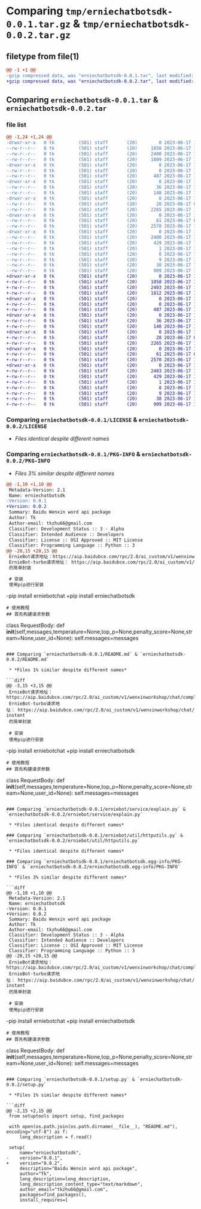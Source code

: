 # Comparing `tmp/erniechatbotsdk-0.0.1.tar.gz` & `tmp/erniechatbotsdk-0.0.2.tar.gz`

## filetype from file(1)

```diff
@@ -1 +1 @@
-gzip compressed data, was "erniechatbotsdk-0.0.1.tar", last modified: Sat Jun 17 12:09:57 2023, max compression
+gzip compressed data, was "erniechatbotsdk-0.0.2.tar", last modified: Sat Jun 17 12:11:45 2023, max compression
```

## Comparing `erniechatbotsdk-0.0.1.tar` & `erniechatbotsdk-0.0.2.tar`

### file list

```diff
@@ -1,24 +1,24 @@
-drwxr-xr-x   0 tk         (501) staff       (20)        0 2023-06-17 12:09:57.516376 erniechatbotsdk-0.0.1/
--rw-r--r--   0 tk         (501) staff       (20)     1058 2023-06-17 11:06:14.000000 erniechatbotsdk-0.0.1/LICENSE
--rw-r--r--   0 tk         (501) staff       (20)     2400 2023-06-17 12:09:57.515383 erniechatbotsdk-0.0.1/PKG-INFO
--rw-r--r--   0 tk         (501) staff       (20)     1809 2023-06-17 11:47:23.000000 erniechatbotsdk-0.0.1/README.md
-drwxr-xr-x   0 tk         (501) staff       (20)        0 2023-06-17 12:09:57.504545 erniechatbotsdk-0.0.1/erniebot/
--rw-r--r--   0 tk         (501) staff       (20)        0 2023-06-17 10:38:05.000000 erniechatbotsdk-0.0.1/erniebot/__init__.py
--rw-r--r--   0 tk         (501) staff       (20)      487 2023-06-17 10:56:36.000000 erniechatbotsdk-0.0.1/erniebot/erniebot.py
-drwxr-xr-x   0 tk         (501) staff       (20)        0 2023-06-17 12:09:57.505682 erniechatbotsdk-0.0.1/erniebot/error/
--rw-r--r--   0 tk         (501) staff       (20)       36 2023-06-17 10:09:15.000000 erniechatbotsdk-0.0.1/erniebot/error/__init__.py
--rw-r--r--   0 tk         (501) staff       (20)      148 2023-06-17 10:04:03.000000 erniechatbotsdk-0.0.1/erniebot/error/customerror.py
-drwxr-xr-x   0 tk         (501) staff       (20)        0 2023-06-17 12:09:57.507660 erniechatbotsdk-0.0.1/erniebot/service/
--rw-r--r--   0 tk         (501) staff       (20)       28 2023-06-17 04:04:37.000000 erniechatbotsdk-0.0.1/erniebot/service/__init__.py
--rw-r--r--   0 tk         (501) staff       (20)     2265 2023-06-17 10:49:24.000000 erniechatbotsdk-0.0.1/erniebot/service/explain.py
-drwxr-xr-x   0 tk         (501) staff       (20)        0 2023-06-17 12:09:57.509647 erniechatbotsdk-0.0.1/erniebot/util/
--rw-r--r--   0 tk         (501) staff       (20)       61 2023-06-17 05:36:28.000000 erniechatbotsdk-0.0.1/erniebot/util/__init__.py
--rw-r--r--   0 tk         (501) staff       (20)     2570 2023-06-17 11:26:35.000000 erniechatbotsdk-0.0.1/erniebot/util/httputils.py
-drwxr-xr-x   0 tk         (501) staff       (20)        0 2023-06-17 12:09:57.514070 erniechatbotsdk-0.0.1/erniechatbotsdk.egg-info/
--rw-r--r--   0 tk         (501) staff       (20)     2400 2023-06-17 12:09:57.000000 erniechatbotsdk-0.0.1/erniechatbotsdk.egg-info/PKG-INFO
--rw-r--r--   0 tk         (501) staff       (20)      429 2023-06-17 12:09:57.000000 erniechatbotsdk-0.0.1/erniechatbotsdk.egg-info/SOURCES.txt
--rw-r--r--   0 tk         (501) staff       (20)        1 2023-06-17 12:09:57.000000 erniechatbotsdk-0.0.1/erniechatbotsdk.egg-info/dependency_links.txt
--rw-r--r--   0 tk         (501) staff       (20)        8 2023-06-17 12:09:57.000000 erniechatbotsdk-0.0.1/erniechatbotsdk.egg-info/requires.txt
--rw-r--r--   0 tk         (501) staff       (20)        9 2023-06-17 12:09:57.000000 erniechatbotsdk-0.0.1/erniechatbotsdk.egg-info/top_level.txt
--rw-r--r--   0 tk         (501) staff       (20)       38 2023-06-17 12:09:57.516584 erniechatbotsdk-0.0.1/setup.cfg
--rw-r--r--   0 tk         (501) staff       (20)      909 2023-06-17 12:09:43.000000 erniechatbotsdk-0.0.1/setup.py
+drwxr-xr-x   0 tk         (501) staff       (20)        0 2023-06-17 12:11:45.458472 erniechatbotsdk-0.0.2/
+-rw-r--r--   0 tk         (501) staff       (20)     1058 2023-06-17 11:06:14.000000 erniechatbotsdk-0.0.2/LICENSE
+-rw-r--r--   0 tk         (501) staff       (20)     2403 2023-06-17 12:11:45.457541 erniechatbotsdk-0.0.2/PKG-INFO
+-rw-r--r--   0 tk         (501) staff       (20)     1812 2023-06-17 12:11:28.000000 erniechatbotsdk-0.0.2/README.md
+drwxr-xr-x   0 tk         (501) staff       (20)        0 2023-06-17 12:11:45.441579 erniechatbotsdk-0.0.2/erniebot/
+-rw-r--r--   0 tk         (501) staff       (20)        0 2023-06-17 10:38:05.000000 erniechatbotsdk-0.0.2/erniebot/__init__.py
+-rw-r--r--   0 tk         (501) staff       (20)      487 2023-06-17 10:56:36.000000 erniechatbotsdk-0.0.2/erniebot/erniebot.py
+drwxr-xr-x   0 tk         (501) staff       (20)        0 2023-06-17 12:11:45.444371 erniechatbotsdk-0.0.2/erniebot/error/
+-rw-r--r--   0 tk         (501) staff       (20)       36 2023-06-17 10:09:15.000000 erniechatbotsdk-0.0.2/erniebot/error/__init__.py
+-rw-r--r--   0 tk         (501) staff       (20)      148 2023-06-17 10:04:03.000000 erniechatbotsdk-0.0.2/erniebot/error/customerror.py
+drwxr-xr-x   0 tk         (501) staff       (20)        0 2023-06-17 12:11:45.447664 erniechatbotsdk-0.0.2/erniebot/service/
+-rw-r--r--   0 tk         (501) staff       (20)       28 2023-06-17 04:04:37.000000 erniechatbotsdk-0.0.2/erniebot/service/__init__.py
+-rw-r--r--   0 tk         (501) staff       (20)     2265 2023-06-17 10:49:24.000000 erniechatbotsdk-0.0.2/erniebot/service/explain.py
+drwxr-xr-x   0 tk         (501) staff       (20)        0 2023-06-17 12:11:45.450451 erniechatbotsdk-0.0.2/erniebot/util/
+-rw-r--r--   0 tk         (501) staff       (20)       61 2023-06-17 05:36:28.000000 erniechatbotsdk-0.0.2/erniebot/util/__init__.py
+-rw-r--r--   0 tk         (501) staff       (20)     2570 2023-06-17 11:26:35.000000 erniechatbotsdk-0.0.2/erniebot/util/httputils.py
+drwxr-xr-x   0 tk         (501) staff       (20)        0 2023-06-17 12:11:45.456521 erniechatbotsdk-0.0.2/erniechatbotsdk.egg-info/
+-rw-r--r--   0 tk         (501) staff       (20)     2403 2023-06-17 12:11:45.000000 erniechatbotsdk-0.0.2/erniechatbotsdk.egg-info/PKG-INFO
+-rw-r--r--   0 tk         (501) staff       (20)      429 2023-06-17 12:11:45.000000 erniechatbotsdk-0.0.2/erniechatbotsdk.egg-info/SOURCES.txt
+-rw-r--r--   0 tk         (501) staff       (20)        1 2023-06-17 12:11:45.000000 erniechatbotsdk-0.0.2/erniechatbotsdk.egg-info/dependency_links.txt
+-rw-r--r--   0 tk         (501) staff       (20)        8 2023-06-17 12:11:45.000000 erniechatbotsdk-0.0.2/erniechatbotsdk.egg-info/requires.txt
+-rw-r--r--   0 tk         (501) staff       (20)        9 2023-06-17 12:11:45.000000 erniechatbotsdk-0.0.2/erniechatbotsdk.egg-info/top_level.txt
+-rw-r--r--   0 tk         (501) staff       (20)       38 2023-06-17 12:11:45.458709 erniechatbotsdk-0.0.2/setup.cfg
+-rw-r--r--   0 tk         (501) staff       (20)      909 2023-06-17 12:11:39.000000 erniechatbotsdk-0.0.2/setup.py
```

### Comparing `erniechatbotsdk-0.0.1/LICENSE` & `erniechatbotsdk-0.0.2/LICENSE`

 * *Files identical despite different names*

### Comparing `erniechatbotsdk-0.0.1/PKG-INFO` & `erniechatbotsdk-0.0.2/PKG-INFO`

 * *Files 3% similar despite different names*

```diff
@@ -1,10 +1,10 @@
 Metadata-Version: 2.1
 Name: erniechatbotsdk
-Version: 0.0.1
+Version: 0.0.2
 Summary: Baidu Wenxin word api package
 Author: Tk
 Author-email: tkzhu66@gmail.com
 Classifier: Development Status :: 3 - Alpha
 Classifier: Intended Audience :: Developers
 Classifier: License :: OSI Approved :: MIT License
 Classifier: Programming Language :: Python :: 3
@@ -20,15 +20,15 @@
 ErnieBot请求地址：https://aip.baidubce.com/rpc/2.0/ai_custom/v1/wenxinworkshop/chat/completions
 ErnieBot-turbo请求地址： https://aip.baidubce.com/rpc/2.0/ai_custom/v1/wenxinworkshop/chat/eb-instant
 的简单封装
 
 # 安装
 使用pip进行安装
 ```
-pip install erniebotchat
+pip install erniechatbotsdk
 ```
 # 使用教程
 ## 首先构建请求参数
 ```
 class RequestBody:
     def __init__(self,messages,temperature=None,top_p=None,penalty_score=None,stream=None,user_id=None):
         self.messages=messages
```

### Comparing `erniechatbotsdk-0.0.1/README.md` & `erniechatbotsdk-0.0.2/README.md`

 * *Files 1% similar despite different names*

```diff
@@ -3,15 +3,15 @@
 ErnieBot请求地址：https://aip.baidubce.com/rpc/2.0/ai_custom/v1/wenxinworkshop/chat/completions
 ErnieBot-turbo请求地址： https://aip.baidubce.com/rpc/2.0/ai_custom/v1/wenxinworkshop/chat/eb-instant
 的简单封装
 
 # 安装
 使用pip进行安装
 ```
-pip install erniebotchat
+pip install erniechatbotsdk
 ```
 # 使用教程
 ## 首先构建请求参数
 ```
 class RequestBody:
     def __init__(self,messages,temperature=None,top_p=None,penalty_score=None,stream=None,user_id=None):
         self.messages=messages
```

### Comparing `erniechatbotsdk-0.0.1/erniebot/service/explain.py` & `erniechatbotsdk-0.0.2/erniebot/service/explain.py`

 * *Files identical despite different names*

### Comparing `erniechatbotsdk-0.0.1/erniebot/util/httputils.py` & `erniechatbotsdk-0.0.2/erniebot/util/httputils.py`

 * *Files identical despite different names*

### Comparing `erniechatbotsdk-0.0.1/erniechatbotsdk.egg-info/PKG-INFO` & `erniechatbotsdk-0.0.2/erniechatbotsdk.egg-info/PKG-INFO`

 * *Files 3% similar despite different names*

```diff
@@ -1,10 +1,10 @@
 Metadata-Version: 2.1
 Name: erniechatbotsdk
-Version: 0.0.1
+Version: 0.0.2
 Summary: Baidu Wenxin word api package
 Author: Tk
 Author-email: tkzhu66@gmail.com
 Classifier: Development Status :: 3 - Alpha
 Classifier: Intended Audience :: Developers
 Classifier: License :: OSI Approved :: MIT License
 Classifier: Programming Language :: Python :: 3
@@ -20,15 +20,15 @@
 ErnieBot请求地址：https://aip.baidubce.com/rpc/2.0/ai_custom/v1/wenxinworkshop/chat/completions
 ErnieBot-turbo请求地址： https://aip.baidubce.com/rpc/2.0/ai_custom/v1/wenxinworkshop/chat/eb-instant
 的简单封装
 
 # 安装
 使用pip进行安装
 ```
-pip install erniebotchat
+pip install erniechatbotsdk
 ```
 # 使用教程
 ## 首先构建请求参数
 ```
 class RequestBody:
     def __init__(self,messages,temperature=None,top_p=None,penalty_score=None,stream=None,user_id=None):
         self.messages=messages
```

### Comparing `erniechatbotsdk-0.0.1/setup.py` & `erniechatbotsdk-0.0.2/setup.py`

 * *Files 1% similar despite different names*

```diff
@@ -2,15 +2,15 @@
 from setuptools import setup, find_packages
 
 with open(os.path.join(os.path.dirname(__file__), "README.md"), encoding="utf-8") as f:
     long_description = f.read()
 
 setup(
     name="erniechatbotsdk",
-    version="0.0.1",
+    version="0.0.2",
     description="Baidu Wenxin word api package",
     author="Tk",
     long_description=long_description,
     long_description_content_type="text/markdown",
     author_email="tkzhu66@gmail.com",
     packages=find_packages(),
     install_requires=[
```

